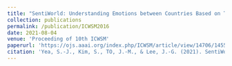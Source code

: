 ```yaml
---
title: "SentiWorld: Understanding Emotions between Countries Based on Tweets"
collection: publications
permalink: /publication/ICWSM2016
date: 2021-08-04
venue: 'Proceeding of 10th ICWSM'
paperurl: 'https://ojs.aaai.org/index.php/ICWSM/article/view/14706/14555'
citation: 'Yea, S.-J., Kim, S., TO, J.-M., & Lee, J.-G. (2021). SentiWorld: Understanding Emotions between Countries Based on Tweets. ICWSM Demo.'
---
```

